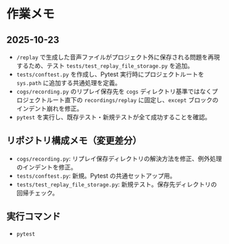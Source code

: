 # 作業メモ

## 2025-10-23
- `/replay` で生成した音声ファイルがプロジェクト外に保存される問題を再現するため、テスト `tests/test_replay_file_storage.py` を追加。
- `tests/conftest.py` を作成し、Pytest 実行時にプロジェクトルートを `sys.path` に追加する共通処理を定義。
- `cogs/recording.py` のリプレイ保存先を `cogs` ディレクトリ基準ではなくプロジェクトルート直下の `recordings/replay` に固定し、`except` ブロックのインデント崩れを修正。
- `pytest` を実行し、既存テスト・新規テストが全て成功することを確認。

## リポジトリ構成メモ（変更差分）
- `cogs/recording.py`: リプレイ保存ディレクトリの解決方法を修正、例外処理のインデントを修正。
- `tests/conftest.py`: 新規。Pytest の共通セットアップ用。
- `tests/test_replay_file_storage.py`: 新規テスト。保存先ディレクトリの回帰チェック。

## 実行コマンド
- `pytest`
